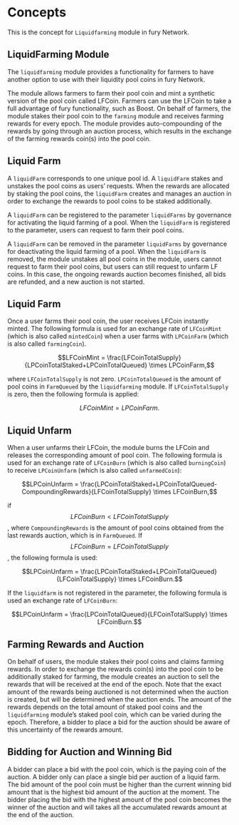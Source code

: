 <!-- order: 1 -->
# Concepts

This is the concept for `Liquidfarming` module in fury Network.

## LiquidFarming Module

The `liquidfarming` module provides a functionality for farmers to have another option to use with their liquidity pool coins in fury Network. 

The module allows farmers to farm their pool coin and mint a synthetic version of the pool coin called LFCoin. 
Farmers can use the LFCoin to take a full advantage of fury functionality, such as Boost. 
On behalf of farmers, the module stakes their pool coin to the `farming` module and receives farming rewards for every epoch. 
The module provides auto-compounding of the rewards by going through an auction process, which results in the exchange of the farming rewards coin(s) into the pool coin.

## Liquid Farm

A `liquidFarm` corresponds to one unique pool id. A `liquidFarm` stakes and unstakes the pool coins as users’ requests. When the rewards are allocated by staking the pool coins, the `liquidFarm` creates and manages an auction in order to exchange the rewards to pool coins to be staked additionally.

A `liquidFarm` can be registered to the parameter `liquidFarms` by governance for activating the liquid farming of a pool.
When the `liquidFarm` is registered to the parameter, users can request to farm their pool coins.

A `liquidFarm` can be removed in the parameter `liquidFarms` by governance for deactivating the liquid farming of a pool.
When the `liquidFarm` is removed, the module unstakes all pool coins in the module, users cannot request to farm their pool coins, but users can still request to unfarm LF coins.
In this case, the ongoing rewards auction becomes finished, all bids are refunded, and a new auction is not started.

## Liquid Farm

Once a user farms their pool coin, the user receives LFCoin instantly minted.
The following formula is used for an exchange rate of `LFCoinMint` (which is also called `mintedCoin`) when a user farms with `LPCoinFarm` (which is also called `farmingCoin`).

$$LFCoinMint = \frac{LFCoinTotalSupply}{LPCoinTotalStaked+LPCoinTotalQueued} \times LPCoinFarm,$$

where `LFCoinTotalSupply` is not zero.
`LPCoinTotalQueued` is the amount of pool coins in `FarmQueued` by the `liquidfarming` module.
If `LFCoinTotalSupply` is zero, then the following formula is applied:

$$LFCoinMint = LPCoinFarm.$$

## Liquid Unfarm

When a user unfarms their LFCoin, the module burns the LFCoin and releases the corresponding amount of pool coin.
The following formula is used for an exchange rate of `LFCoinBurn` (which is also called `burningCoin`) to receive `LPCoinUnfarm` (which is also called `unfarmedCoin`):

$$LPCoinUnfarm = \frac{LPCoinTotalStaked+LPCoinTotalQueued-CompoundingRewards}{LFCoinTotalSupply} \times LFCoinBurn,$$

if $$LFCoinBurn < LFCoinTotalSupply$$, where `CompoundingRewards` is the amount of pool coins obtained from the last rewards auction, which is in `FarmQueued`.
If $$LFCoinBurn = LFCoinTotalSupply$$, the following formula is used:

$$LPCoinUnfarm = \frac{LPCoinTotalStaked+LPCoinTotalQueued}{LFCoinTotalSupply} \times LFCoinBurn.$$

If the `liquidfarm` is not registered in the parameter, the following formula is used an exchange rate of `LFCoinBurn`:

$$LPCoinUnfarm = \frac{LPCoinTotalQueued}{LFCoinTotalSupply} \times LFCoinBurn.$$

## Farming Rewards and Auction

On behalf of users, the module stakes their pool coins and claims farming rewards.
In order to exchange the rewards coin(s) into the pool coin to be additionally staked for farming, the module creates an auction to sell the rewards that will be received at the end of the epoch.
Note that the exact amount of the rewards being auctioned is not determined when the auction is created, but will be determined when the auction ends.
The amount of the rewards depends on the total amount of staked pool coins and the `liquidfarming` module’s staked pool coin, which can be varied during the epoch.
Therefore, a bidder to place a bid for the auction should be aware of this uncertainty of the rewards amount.

## Bidding for Auction and Winning Bid

A bidder can place a bid with the pool coin, which is the paying coin of the auction.
A bidder only can place a single bid per auction of a liquid farm.
The bid amount of the pool coin must be higher than the current winning bid amount that is the highest bid amount of the auction at the moment.
The bidder placing the bid with the highest amount of the pool coin becomes the winner of the auction and will takes all the accumulated rewards amount at the end of the auction.